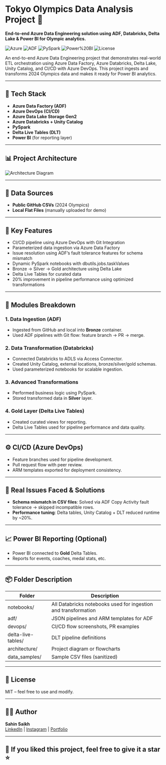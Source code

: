 # Tokyo Olympics Data Analysis Project 🚀  
**End-to-end Azure Data Engineering solution using ADF, Databricks, Delta Lake & Power BI for Olympic analytics.**

![Azure](https://img.shields.io/badge/Cloud-Azure-blue) 
![ADF](https://img.shields.io/badge/Orchestration-ADF-blueviolet)
![PySpark](https://img.shields.io/badge/Engine-PySpark-orange)
![Power%20BI](https://img.shields.io/badge/Reporting-Power%20BI-yellow)
![License](https://img.shields.io/badge/License-MIT-green)

An end-to-end Azure Data Engineering project that demonstrates real-world ETL orchestration using Azure Data Factory, Azure Databricks, Delta Lake, Unity Catalog, and CI/CD with Azure DevOps. This project ingests and transforms 2024 Olympics data and makes it ready for Power BI analytics.

---

## 🔧 Tech Stack

- **Azure Data Factory (ADF)**
- **Azure DevOps (CI/CD)**
- **Azure Data Lake Storage Gen2**
- **Azure Databricks + Unity Catalog**
- **PySpark**
- **Delta Live Tables (DLT)**
- **Power BI** (for reporting layer)

---

## 📊 Project Architecture

![Architecture Diagram](./architecture/project-architecture.png)

---

## 📁 Data Sources

- **Public GitHub CSVs** (2024 Olympics)
- **Local Flat Files** (manually uploaded for demo)

---

## 🚀 Key Features

- CI/CD pipeline using Azure DevOps with Git Integration
- Parameterized data ingestion via Azure Data Factory
- Issue resolution using ADF’s fault tolerance features for schema mismatch
- Dynamic PySpark notebooks with dbutils.jobs.taskValues
- Bronze → Silver → Gold architecture using Delta Lake
- Delta Live Tables for curated data
- 20% improvement in pipeline performance using optimized transformations

---

## 📌 Modules Breakdown

### 1. Data Ingestion (ADF)
- Ingested from GitHub and local into **Bronze** container.
- Used ADF pipelines with Git flow: feature branch → PR → merge.

### 2. Data Transformation (Databricks)
- Connected Databricks to ADLS via Access Connector.
- Created Unity Catalog, external locations, bronze/silver/gold schemas.
- Used parameterized notebooks for scalable ingestion.

### 3. Advanced Transformations
- Performed business logic using PySpark.
- Stored transformed data in **Silver** layer.

### 4. Gold Layer (Delta Live Tables)
- Created curated views for reporting.
- Delta Live Tables used for pipeline performance and data quality.

---

## ⚙️ CI/CD (Azure DevOps)

- Feature branches used for pipeline development.
- Pull request flow with peer review.
- ARM templates exported for deployment consistency.

---

## 🐞 Real Issues Faced & Solutions

- **Schema mismatch in CSV files**: Solved via ADF Copy Activity fault tolerance → skipped incompatible rows.
- **Performance tuning**: Delta tables, Unity Catalog + DLT reduced runtime by ~20%.

---

## 📈 Power BI Reporting (Optional)
- Power BI connected to **Gold** Delta Tables.
- Reports for events, coaches, medal stats, etc.

---

## 📦 Folder Description

| Folder | Description |
|--------|-------------|
| notebooks/ | All Databricks notebooks used for ingestion and transformation |
| adf/ | JSON pipelines and ARM templates for ADF |
| devops/ | CI/CD flow screenshots, PR examples |
| delta-live-tables/ | DLT pipeline definitions |
| architecture/ | Project diagram or flowcharts |
| data_samples/ | Sample CSV files (sanitized) |

---

## 📜 License

MIT – feel free to use and modify.

---

## 🙋‍♂️ Author

**Sahin Saikh**  
[LinkedIn](https://www.linkedin.com/in/sahin-saikh/) | [Instagram](https://www.instagram.com/thatdataguy.in) | [Portfolio](https://overjoyed-leaf-03a.notion.site/thatdataguy-in-1da84b1a70fe8040b465fcf789b8fc3b)

---

## 🌟 If you liked this project, feel free to give it a star ⭐


